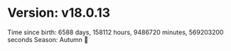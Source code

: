 # Version: v18.0.13
Time since birth: 6588 days, 158112 hours, 9486720 minutes, 569203200 seconds
Season: Autumn 🍁
